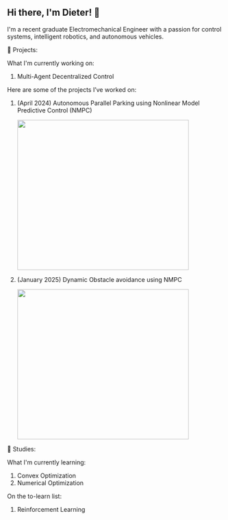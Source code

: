 ## Hi there, I'm Dieter! 👋

I'm a recent graduate Electromechanical Engineer with a passion for control systems, intelligent robotics, and autonomous vehicles.

🚀 Projects:

What I'm currently working on:

1. Multi-Agent Decentralized Control

Here are some of the projects I’ve worked on:

1. (April 2024) Autonomous Parallel Parking using Nonlinear Model Predictive Control (NMPC)

   <img src="https://github.com/user-attachments/assets/52753d20-0046-4610-a48b-6022eaf19db6" width="400" height="350"/>
2. (January 2025) Dynamic Obstacle avoidance using NMPC

   <img src="https://github.com/user-attachments/assets/f299a4bd-6de2-4b89-bab0-e1b2fe8eddce" width="400" height="350"/>


📖 Studies:

What I'm currently learning:

1. Convex Optimization
2. Numerical Optimization

On the to-learn list:
1. Reinforcement Learning
